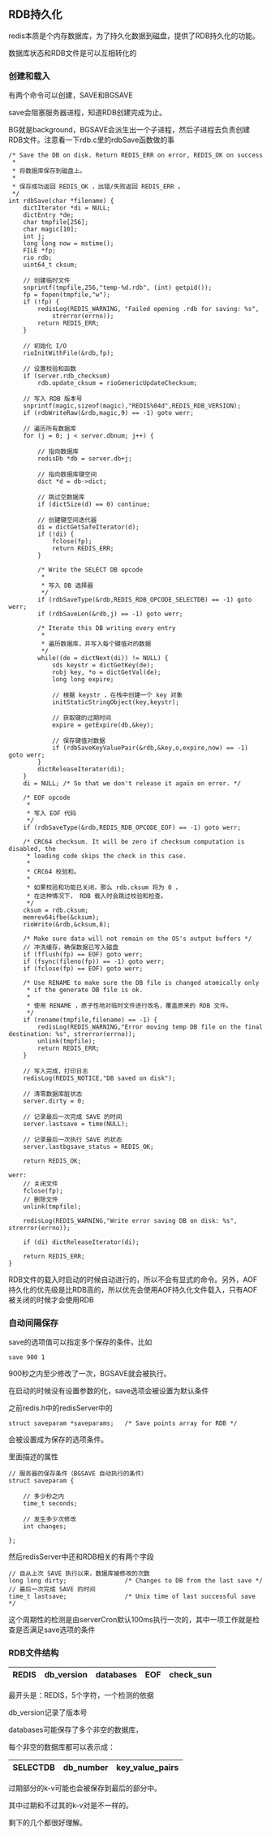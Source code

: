## RDB持久化

redis本质是个内存数据库，为了持久化数据到磁盘，提供了RDB持久化的功能。

数据库状态和RDB文件是可以互相转化的

### 创建和载入

有两个命令可以创建，SAVE和BGSAVE

save会阻塞服务器进程，知道RDB创建完成为止。

BG就是background，BGSAVE会派生出一个子进程，然后子进程去负责创建RDB文件。注意看一下rdb.c里的rdbSave函数做的事

```
/* Save the DB on disk. Return REDIS_ERR on error, REDIS_OK on success 
 *
 * 将数据库保存到磁盘上。
 *
 * 保存成功返回 REDIS_OK ，出错/失败返回 REDIS_ERR 。
 */
int rdbSave(char *filename) {
    dictIterator *di = NULL;
    dictEntry *de;
    char tmpfile[256];
    char magic[10];
    int j;
    long long now = mstime();
    FILE *fp;
    rio rdb;
    uint64_t cksum;

    // 创建临时文件
    snprintf(tmpfile,256,"temp-%d.rdb", (int) getpid());
    fp = fopen(tmpfile,"w");
    if (!fp) {
        redisLog(REDIS_WARNING, "Failed opening .rdb for saving: %s",
            strerror(errno));
        return REDIS_ERR;
    }

    // 初始化 I/O
    rioInitWithFile(&rdb,fp);

    // 设置校验和函数
    if (server.rdb_checksum)
        rdb.update_cksum = rioGenericUpdateChecksum;

    // 写入 RDB 版本号
    snprintf(magic,sizeof(magic),"REDIS%04d",REDIS_RDB_VERSION);
    if (rdbWriteRaw(&rdb,magic,9) == -1) goto werr;

    // 遍历所有数据库
    for (j = 0; j < server.dbnum; j++) {

        // 指向数据库
        redisDb *db = server.db+j;

        // 指向数据库键空间
        dict *d = db->dict;

        // 跳过空数据库
        if (dictSize(d) == 0) continue;

        // 创建键空间迭代器
        di = dictGetSafeIterator(d);
        if (!di) {
            fclose(fp);
            return REDIS_ERR;
        }

        /* Write the SELECT DB opcode 
         *
         * 写入 DB 选择器
         */
        if (rdbSaveType(&rdb,REDIS_RDB_OPCODE_SELECTDB) == -1) goto werr;
        if (rdbSaveLen(&rdb,j) == -1) goto werr;

        /* Iterate this DB writing every entry 
         *
         * 遍历数据库，并写入每个键值对的数据
         */
        while((de = dictNext(di)) != NULL) {
            sds keystr = dictGetKey(de);
            robj key, *o = dictGetVal(de);
            long long expire;
            
            // 根据 keystr ，在栈中创建一个 key 对象
            initStaticStringObject(key,keystr);

            // 获取键的过期时间
            expire = getExpire(db,&key);

            // 保存键值对数据
            if (rdbSaveKeyValuePair(&rdb,&key,o,expire,now) == -1) goto werr;
        }
        dictReleaseIterator(di);
    }
    di = NULL; /* So that we don't release it again on error. */

    /* EOF opcode 
     *
     * 写入 EOF 代码
     */
    if (rdbSaveType(&rdb,REDIS_RDB_OPCODE_EOF) == -1) goto werr;

    /* CRC64 checksum. It will be zero if checksum computation is disabled, the
     * loading code skips the check in this case. 
     *
     * CRC64 校验和。
     *
     * 如果校验和功能已关闭，那么 rdb.cksum 将为 0 ，
     * 在这种情况下， RDB 载入时会跳过校验和检查。
     */
    cksum = rdb.cksum;
    memrev64ifbe(&cksum);
    rioWrite(&rdb,&cksum,8);

    /* Make sure data will not remain on the OS's output buffers */
    // 冲洗缓存，确保数据已写入磁盘
    if (fflush(fp) == EOF) goto werr;
    if (fsync(fileno(fp)) == -1) goto werr;
    if (fclose(fp) == EOF) goto werr;

    /* Use RENAME to make sure the DB file is changed atomically only
     * if the generate DB file is ok. 
     *
     * 使用 RENAME ，原子性地对临时文件进行改名，覆盖原来的 RDB 文件。
     */
    if (rename(tmpfile,filename) == -1) {
        redisLog(REDIS_WARNING,"Error moving temp DB file on the final destination: %s", strerror(errno));
        unlink(tmpfile);
        return REDIS_ERR;
    }

    // 写入完成，打印日志
    redisLog(REDIS_NOTICE,"DB saved on disk");

    // 清零数据库脏状态
    server.dirty = 0;

    // 记录最后一次完成 SAVE 的时间
    server.lastsave = time(NULL);

    // 记录最后一次执行 SAVE 的状态
    server.lastbgsave_status = REDIS_OK;

    return REDIS_OK;

werr:
    // 关闭文件
    fclose(fp);
    // 删除文件
    unlink(tmpfile);

    redisLog(REDIS_WARNING,"Write error saving DB on disk: %s", strerror(errno));

    if (di) dictReleaseIterator(di);

    return REDIS_ERR;
}
```

RDB文件的载入时启动的时候自动进行的，所以不会有显式的命令。另外，AOF持久化的优先级是比RDB高的，所以优先会使用AOF持久化文件载入，只有AOF被关闭的时候才会使用RDB

### 自动间隔保存

save的选项值可以指定多个保存的条件，比如

```
save 900 1
```

900秒之内至少修改了一次，BGSAVE就会被执行。

在启动的时候没有设置参数的化，save选项会被设置为默认条件

之前redis.h中的redisServer中的

```
struct saveparam *saveparams;   /* Save points array for RDB */
```

会被设置成为保存的选项条件。

里面描述的属性

```
// 服务器的保存条件（BGSAVE 自动执行的条件）
struct saveparam {

    // 多少秒之内
    time_t seconds;

    // 发生多少次修改
    int changes;

};
```

然后redisServer中还和RDB相关的有两个字段

```
// 自从上次 SAVE 执行以来，数据库被修改的次数
long long dirty;                /* Changes to DB from the last save */
// 最后一次完成 SAVE 的时间
time_t lastsave;                /* Unix time of last successful save */
```

这个周期性的检测是由serverCron默认100ms执行一次的，其中一项工作就是检查是否满足save选项的条件

### RDB文件结构

| REDIS | db_version | databases | EOF  | check_sun |
| :---: | :--------: | :-------: | :--: | :-------: |

最开头是：REDIS，5个字符，一个检测的依据

db_version记录了版本号

databases可能保存了多个非空的数据库，

每个非空的数据库都可以表示成：

| SELECTDB | db_number | key_value_pairs |
| :------: | :-------: | :-------------: |

过期部分的k-v可能也会被保存到最后的部分中。

其中过期和不过其的k-v对是不一样的。

剩下的几个都很好理解。

